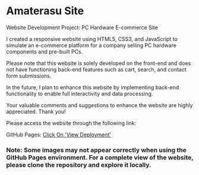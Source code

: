 # Amaterasu Site
Website Development Project: PC Hardware E-commerce Site

I created a responsive website using HTML5, CSS3, and JavaScript to simulate an e-commerce platform for a company selling PC hardware components and pre-built PCs.

Please note that this website is solely developed on the front-end and does not have functioning back-end features such as cart, search, and contact form submissions.

In the future, I plan to enhance this website by implementing back-end functionality to enable full interactivity and data processing.

Your valuable comments and suggestions to enhance the website are highly appreciated. Thank you!

Please access the website through the following link:

GitHub Pages: [Click On 'View Deployment']()
### Note: Some images may not appear correctly when using the GitHub Pages environment. For a complete view of the website, please clone the repository and explore it locally.

